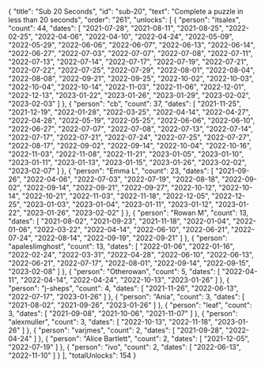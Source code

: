 {
  "title": "Sub 20 Seconds",
  "id": "sub-20",
  "text": "Complete a puzzle in less than 20 seconds",
  "order": "261",
  "unlocks": [
    {
      "person": "itsalex",
      "count": 44,
      "dates": [
        "2021-07-28",
        "2021-08-11",
        "2021-08-25",
        "2022-02-25",
        "2022-04-06",
        "2022-04-10",
        "2022-04-24",
        "2022-05-09",
        "2022-05-29",
        "2022-06-06",
        "2022-06-07",
        "2022-06-13",
        "2022-06-14",
        "2022-06-27",
        "2022-07-03",
        "2022-07-07",
        "2022-07-08",
        "2022-07-11",
        "2022-07-13",
        "2022-07-14",
        "2022-07-17",
        "2022-07-19",
        "2022-07-21",
        "2022-07-22",
        "2022-07-25",
        "2022-07-29",
        "2022-08-01",
        "2022-08-04",
        "2022-08-08",
        "2022-09-21",
        "2022-09-25",
        "2022-10-02",
        "2022-10-03",
        "2022-10-04",
        "2022-10-14",
        "2022-11-03",
        "2022-11-06",
        "2022-12-01",
        "2022-12-13",
        "2023-01-22",
        "2023-01-26",
        "2023-01-29",
        "2023-02-02",
        "2023-02-03"
      ]
    },
    {
      "person": "cb",
      "count": 37,
      "dates": [
        "2021-11-25",
        "2021-12-19",
        "2022-01-28",
        "2022-03-25",
        "2022-04-14",
        "2022-04-27",
        "2022-04-28",
        "2022-05-19",
        "2022-05-25",
        "2022-06-06",
        "2022-06-10",
        "2022-06-27",
        "2022-07-07",
        "2022-07-08",
        "2022-07-13",
        "2022-07-14",
        "2022-07-17",
        "2022-07-21",
        "2022-07-24",
        "2022-07-25",
        "2022-07-27",
        "2022-08-17",
        "2022-09-02",
        "2022-09-14",
        "2022-10-04",
        "2022-10-16",
        "2022-11-03",
        "2022-11-08",
        "2022-11-21",
        "2023-01-05",
        "2023-01-10",
        "2023-01-11",
        "2023-01-13",
        "2023-01-15",
        "2023-01-26",
        "2023-02-02",
        "2023-02-07"
      ]
    },
    {
      "person": "Emma L",
      "count": 23,
      "dates": [
        "2021-09-26",
        "2022-04-06",
        "2022-07-03",
        "2022-07-19",
        "2022-08-18",
        "2022-09-02",
        "2022-09-14",
        "2022-09-21",
        "2022-09-27",
        "2022-10-12",
        "2022-10-14",
        "2022-10-21",
        "2022-11-03",
        "2022-11-18",
        "2022-12-05",
        "2022-12-25",
        "2023-01-03",
        "2023-01-04",
        "2023-01-11",
        "2023-01-12",
        "2023-01-22",
        "2023-01-26",
        "2023-02-02"
      ]
    },
    {
      "person": "Rowan M",
      "count": 13,
      "dates": [
        "2021-08-02",
        "2021-09-23",
        "2021-11-18",
        "2022-01-04",
        "2022-01-06",
        "2022-03-22",
        "2022-04-14",
        "2022-06-10",
        "2022-06-21",
        "2022-07-24",
        "2022-08-14",
        "2022-09-19",
        "2022-09-21"
      ]
    },
    {
      "person": "apaleslimghost",
      "count": 13,
      "dates": [
        "2022-01-06",
        "2022-01-16",
        "2022-02-24",
        "2022-03-31",
        "2022-04-28",
        "2022-06-10",
        "2022-06-13",
        "2022-06-21",
        "2022-07-17",
        "2022-08-01",
        "2022-09-14",
        "2022-09-15",
        "2023-02-08"
      ]
    },
    {
      "person": "Otherowan",
      "count": 5,
      "dates": [
        "2022-04-11",
        "2022-04-14",
        "2022-04-24",
        "2022-10-13",
        "2023-01-26"
      ]
    },
    {
      "person": "j-sheps",
      "count": 4,
      "dates": [
        "2021-11-26",
        "2022-06-13",
        "2022-07-17",
        "2023-01-26"
      ]
    },
    {
      "person": "Ania",
      "count": 3,
      "dates": [
        "2021-08-02",
        "2021-09-26",
        "2023-01-26"
      ]
    },
    {
      "person": "leaf",
      "count": 3,
      "dates": [
        "2021-09-08",
        "2021-10-06",
        "2021-11-07"
      ]
    },
    {
      "person": "alexmuller",
      "count": 3,
      "dates": [
        "2022-10-13",
        "2022-11-18",
        "2023-01-26"
      ]
    },
    {
      "person": "varjmes",
      "count": 2,
      "dates": [
        "2021-09-28",
        "2022-04-24"
      ]
    },
    {
      "person": "Alice Bartlett",
      "count": 2,
      "dates": [
        "2021-12-05",
        "2022-07-19"
      ]
    },
    {
      "person": "ivo",
      "count": 2,
      "dates": [
        "2022-06-13",
        "2022-11-10"
      ]
    }
  ],
  "totalUnlocks": 154
}